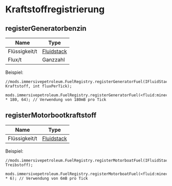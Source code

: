 # Kraftstoffregistrierung

## registerGeneratorbenzin

| Name          | Type                                        |
| ------------- | ------------------------------------------- |
| Flüssigkeit/t | [Fluidstack](/Vanilla/Liquids/IFluidStack/) |
| Flux/t        | Ganzzahl                                    |

Beispiel:
```ZenScript
//mods.immersivepetroleum.FuelRegistry.registerGeneratorFuel(IFluidStack Kraftstoff, int fluxPerTick);

mods.immersivepetroleum.FuelRegistry.registerGeneratorFuel(<fluid:minecraft:water> * 180, 64); // Verwendung von 180mB pro Tick
```

## registerMotorbootkraftstoff

| Name          | Type                                        |
| ------------- | ------------------------------------------- |
| Flüssigkeit/t | [Fluidstack](/Vanilla/Liquids/IFluidStack/) |

Beispiel:
```ZenScript
//mods.immersivepetroleum.FuelRegistry.registerMotorboatFuel(IFluidStack Treibstoff);

mods.immersivepetroleum.FuelRegistry.registerMotorboatFuel(<fluid:minecraft:water> * 6); // Verwendung von 6mB pro Tick
```
